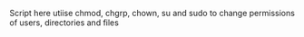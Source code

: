 Script here utiise chmod, chgrp, chown, su and sudo to change permissions of users, directories and files